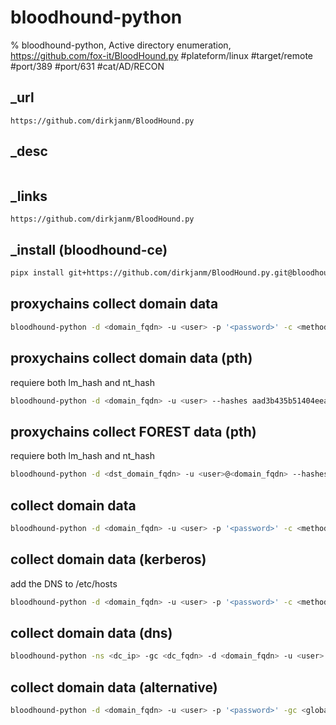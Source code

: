 # bloodhound-python

% bloodhound-python, Active directory enumeration, https://github.com/fox-it/BloodHound.py
#plateform/linux #target/remote #port/389 #port/631 #cat/AD/RECON


## _url
```
https://github.com/dirkjanm/BloodHound.py
```

## _desc
```

```

## _links
```
https://github.com/dirkjanm/BloodHound.py
```

## _install (bloodhound-ce)
```bash
pipx install git+https://github.com/dirkjanm/BloodHound.py.git@bloodhound-ce
```



## proxychains collect domain data 
```bash
bloodhound-python -d <domain_fqdn> -u <user> -p '<password>' -c <method|DCOnly> --auth-method <auth_method|ntlm> --dns-tcp -ns <dc_ip> -gc <dc_fqdn> -v
```

## proxychains collect domain data (pth) 
requiere both lm_hash and nt_hash
```bash
bloodhound-python -d <domain_fqdn> -u <user> --hashes aad3b435b51404eeaad3b435b51404ee:<nt_hash> -c <method|DCOnly> --auth-method <auth_method|ntlm> --dns-tcp -ns <dc_ip> -gc <dc_fqdn> -v
```

## proxychains collect FOREST data  (pth)
requiere both lm_hash and nt_hash
```bash
bloodhound-python -d <dst_domain_fqdn> -u <user>@<domain_fqdn> --hashes aad3b435b51404eeaad3b435b51404ee:<nt_hash> -c <method|DCOnly> --auth-method <auth_method|ntlm> --dns-tcp -ns <dc_ip> -gc <dc_fqdn> -v
```

## collect domain data
```bash
bloodhound-python -d <domain_fqdn> -u <user> -p '<password>' -c <method|DCOnly> -ns <dc_ip> -gc <dc_fqdn>
```

## collect domain data (kerberos)
add the DNS to /etc/hosts 
```bash
bloodhound-python -d <domain_fqdn> -u <user> -p '<password>' -c <method|DCOnly> -ns <dc_ip> -gc <dc_fqdn> --kerberos
```

## collect domain data (dns)
```bash
bloodhound-python -ns <dc_ip> -gc <dc_fqdn> -d <domain_fqdn> -u <user> -p '<password>' -c <method|DCOnly>
```

## collect domain data (alternative)
```bash
bloodhound-python -d <domain_fqdn> -u <user> -p '<password>' -gc <global_catalog> -dc <domain_controler> -c <method|DCOnly> -ns <dc_ip> -gc <dc_fqdn
```
